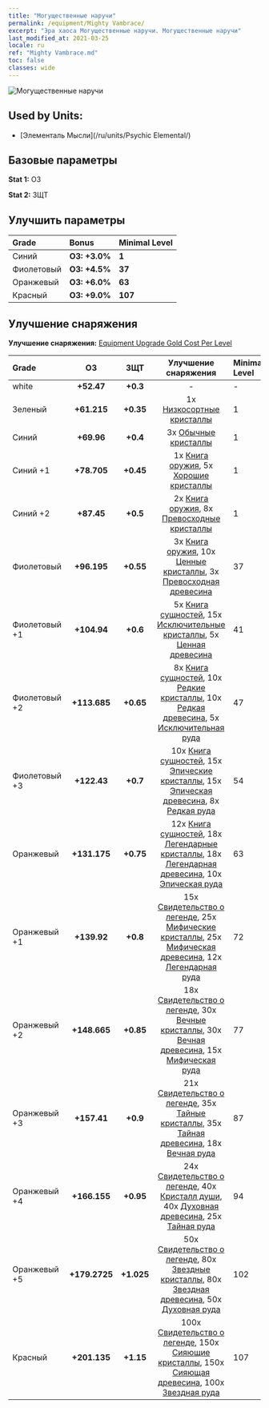 ```yaml
---
title: "Могущественные наручи"
permalink: /equipment/Mighty Vambrace/
excerpt: "Эра хаоса Могущественные наручи. Могущественные наручи"
last_modified_at: 2021-03-25
locale: ru
ref: "Mighty Vambrace.md"
toc: false
classes: wide
---
```


  ![Могущественные наручи](/images/e/e_9064.png)

## Used by Units:

* [Элементаль Мысли](/ru/units/Psychic Elemental/) 


## Базовые параметры
 **Stat 1:** ОЗ

 **Stat 2:** ЗЩТ

## Улучшить параметры

  |     Grade    |   Bonus | Minimal Level | 
  |:-------------|:--------|:--------------| 
  | Синий | **ОЗ: +3.0%** | **1** | 
  | Фиолетовый | **ОЗ: +4.5%** | **37** | 
  | Оранжевый | **ОЗ: +6.0%** | **63** | 
  | Красный | **ОЗ: +9.0%** | **107** | 


## Улучшение снаряжения
 **Улучшение снаряжения:** [Equipment Upgrade Gold Cost Per Level](/equipment/EquipmentUpgradeCostPerLevel/) 

  |          Grade      | ОЗ | ЗЩТ | Улучшение снаряжения | Minimal Level |
  |:--------------------|:---------:|:---------:|:----------------:|:--------------|
  | white | **+52.47** | **+0.3** | - | - |
  | Зеленый | **+61.215** | **+0.35** | 1x [Низкосортные кристаллы](/ru/Items/mat_5/) | 1 |
  | Синий | **+69.96** | **+0.4** | 3x [Обычные кристаллы](/ru/Items/mat_11/) | 1 |
  | Синий +1 | **+78.705** | **+0.45** | 1x [Книга оружия](/ru/Items/mat_18/), 5x [Хорошие кристаллы](/ru/Items/mat_17/) | 1 |
  | Синий +2 | **+87.45** | **+0.5** | 2x [Книга оружия](/ru/Items/mat_25/), 8x [Превосходные кристаллы](/ru/Items/mat_24/) | 1 |
  | Фиолетовый | **+96.195** | **+0.55** | 3x [Книга оружия](/ru/Items/mat_32/), 10x [Ценные кристаллы](/ru/Items/mat_31/), 3x [Превосходная древесина](/ru/Items/mat_20/) | 37 |
  | Фиолетовый +1 | **+104.94** | **+0.6** | 5x [Книга сущностей](/ru/Items/mat_39/), 15x [Исключительные кристаллы](/ru/Items/mat_38/), 5x [Ценная древесина](/ru/Items/mat_27/) | 41 |
  | Фиолетовый +2 | **+113.685** | **+0.65** | 8x [Книга сущностей](/ru/Items/mat_46/), 10x [Редкие кристаллы](/ru/Items/mat_45/), 10x [Редкая древесина](/ru/Items/mat_41/), 5x [Исключительная руда](/ru/Items/mat_33/) | 47 |
  | Фиолетовый +3 | **+122.43** | **+0.7** | 10x [Книга сущностей](/ru/Items/mat_53/), 15x [Эпические кристаллы](/ru/Items/mat_52/), 15x [Эпическая древесина](/ru/Items/mat_48/), 8x [Редкая руда](/ru/Items/mat_40/) | 54 |
  | Оранжевый | **+131.175** | **+0.75** | 12x [Книга сущностей](/ru/Items/mat_60/), 18x [Легендарные кристаллы](/ru/Items/mat_59/), 18x [Легендарная древесина](/ru/Items/mat_55/), 10x [Эпическая руда](/ru/Items/mat_47/) | 63 |
  | Оранжевый +1 | **+139.92** | **+0.8** | 15x [Свидетельство о легенде](/ru/Items/mat_67/), 25x [Мифические кристаллы](/ru/Items/mat_66/), 25x [Мифическая древесина](/ru/Items/mat_62/), 12x [Легендарная руда](/ru/Items/mat_54/) | 72 |
  | Оранжевый +2 | **+148.665** | **+0.85** | 18x [Свидетельство о легенде](/ru/Items/mat_74/), 30x [Вечные кристаллы](/ru/Items/mat_73/), 30x [Вечная древесина](/ru/Items/mat_69/), 15x [Мифическая руда](/ru/Items/mat_61/) | 77 |
  | Оранжевый +3 | **+157.41** | **+0.9** | 21x [Свидетельство о легенде](/ru/Items/mat_81/), 35x [Тайные кристаллы](/ru/Items/mat_80/), 35x [Тайная древесина](/ru/Items/mat_76/), 18x [Вечная руда](/ru/Items/mat_68/) | 87 |
  | Оранжевый +4 | **+166.155** | **+0.95** | 24x [Свидетельство о легенде](/ru/Items/mat_88/), 40x [Кристалл души](/ru/Items/mat_87/), 40x [Духовная древесина](/ru/Items/mat_83/), 25x [Тайная руда](/ru/Items/mat_75/) | 94 |
  | Оранжевый +5 | **+179.2725** | **+1.025** | 50x [Свидетельство о легенде](/ru/Items/mat_95/), 80x [Звездные кристаллы](/ru/Items/mat_94/), 80x [Звездная древесина](/ru/Items/mat_90/), 50x [Духовная руда](/ru/Items/mat_82/) | 102 |
  | Красный | **+201.135** | **+1.15** | 100x [Свидетельство о легенде](/ru/Items/mat_102/), 150x [Сияющие кристаллы](/ru/Items/mat_101/), 150x [Сияющая древесина](/ru/Items/mat_97/), 100x [Звездная руда](/ru/Items/mat_89/) | 107 |

